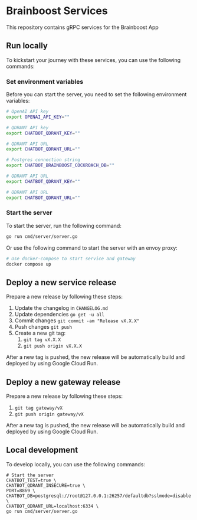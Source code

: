 # Brainboost Services

This repository contains gRPC services for the Brainboost App

## Run locally

To kickstart your journey with these services, you can use the following commands:

### Set environment variables

Before you can start the server, you need to set the following environment variables:

```bash
# OpenAI API key
export OPENAI_API_KEY=""

# QDRANT API key
export CHATBOT_QDRANT_KEY=""

# QDRANT API URL
export CHATBOT_QDRANT_URL=""

# Postgres connection string
export CHATBOT_BRAINBOOST_COCKROACH_DB=""

# QDRANT API URL
export CHATBOT_QDRANT_KEY=""

# QDRANT API URL
export CHATBOT_QDRANT_URL=""
```

### Start the server

To start the server, run the following command:

```bash
go run cmd/server/server.go
```

Or use the following command to start the server with an envoy proxy:

```bash
# Use docker-compose to start service and gateway
docker compose up
```

## Deploy a new service release

Prepare a new release by following these steps:

1. Update the changelog in `CHANGELOG.md`
2. Update dependencies `go get -u all`
3. Commit changes `git commit -am "Release vX.X.X"`
4. Push changes `git push`
5. Create a new git tag:
    1. `git tag vX.X.X`
    2. `git push origin vX.X.X`

After a new tag is pushed, the new release will be automatically build and deployed by using Google Cloud Run.

## Deploy a new gateway release

Prepare a new release by following these steps:

1. `git tag gateway/vX`
2. `git push origin gateway/vX`

After a new tag is pushed, the new release will be automatically build and deployed by using Google Cloud Run.

## Local development

To develop locally, you can use the following commands:

```shell
# Start the server
CHATBOT_TEST=true \
CHATBOT_QDRANT_INSECURE=true \
PORT=8869 \
CHATBOT_DB=postgresql://root@127.0.0.1:26257/defaultdb?sslmode=disable \
CHATBOT_QDRANT_URL=localhost:6334 \
go run cmd/server/server.go
```